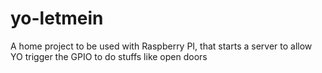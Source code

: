 yo-letmein
==========

A home project to be used with Raspberry PI, that starts a server to allow YO trigger the GPIO to do stuffs like open doors
